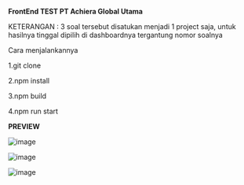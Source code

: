 **FrontEnd TEST PT Achiera Global Utama** 

KETERANGAN : 3 soal tersebut disatukan menjadi 1 project saja, untuk hasilnya tinggal dipilih di dashboardnya tergantung nomor soalnya

Cara menjalankannya

 1.git clone
 
 2.npm install
 
 3.npm build
 
 4.npm run start


 **PREVIEW**


![image](https://github.com/user-attachments/assets/964bd722-269d-47df-a933-f9fd8dd88ae0)


![image](https://github.com/user-attachments/assets/258a45ff-0a2e-4ecc-a7c3-fa40d9b1ab72)


![image](https://github.com/user-attachments/assets/eb334e50-f679-47aa-90c2-51ca9e72ea74)
